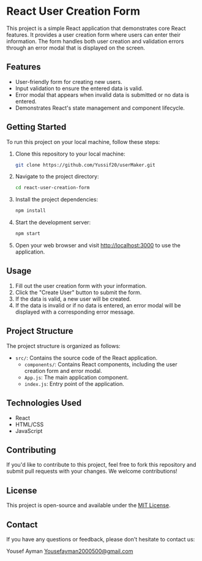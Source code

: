 # React User Creation Form

This project is a simple React application that demonstrates core React features. It provides a user creation form where users can enter their information. The form handles both user creation and validation errors through an error modal that is displayed on the screen.

## Features

- User-friendly form for creating new users.
- Input validation to ensure the entered data is valid.
- Error modal that appears when invalid data is submitted or no data is entered.
- Demonstrates React's state management and component lifecycle.

## Getting Started

To run this project on your local machine, follow these steps:

1. Clone this repository to your local machine:

   ```bash
   git clone https://github.com/Yussif20/userMaker.git
   ```

2. Navigate to the project directory:

   ```bash
   cd react-user-creation-form
   ```

3. Install the project dependencies:

   ```bash
   npm install
   ```

4. Start the development server:

   ```bash
   npm start
   ```

5. Open your web browser and visit [http://localhost:3000](http://localhost:3000) to use the application.

## Usage

1. Fill out the user creation form with your information.
2. Click the "Create User" button to submit the form.
3. If the data is valid, a new user will be created.
4. If the data is invalid or if no data is entered, an error modal will be displayed with a corresponding error message.

## Project Structure

The project structure is organized as follows:

- `src/`: Contains the source code of the React application.
  - `components/`: Contains React components, including the user creation form and error modal.
  - `App.js`: The main application component.
  - `index.js`: Entry point of the application.

## Technologies Used

- React
- HTML/CSS
- JavaScript

## Contributing

If you'd like to contribute to this project, feel free to fork this repository and submit pull requests with your changes. We welcome contributions!

## License

This project is open-source and available under the [MIT License](LICENSE).

## Contact

If you have any questions or feedback, please don't hesitate to contact us:

Yousef Ayman
<Yousefayman2000500@gmail.com>

